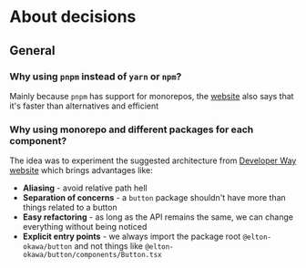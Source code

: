 # About decisions

## General

### Why using `pnpm` instead of `yarn` or `npm`?

Mainly because `pnpm` has support for monorepos, the [website](https://pnpm.io/) also says that it's faster than alternatives and efficient

### Why using monorepo and different packages for each component?

The idea was to experiment the suggested architecture from [Developer Way website](https://www.developerway.com/posts/react-project-structure) which brings advantages like:

- **Aliasing** - avoid relative path hell
- **Separation of concerns** - a `button` package shouldn't have more than things related to a button
- **Easy refactoring** - as long as the API remains the same, we can change everything without being noticed
- **Explicit entry points** - we always import the package root `@elton-okawa/button` and not things like `@elton-okawa/button/components/Button.tsx`
